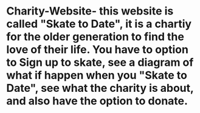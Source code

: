 # Charity-Website- this website is called "Skate to Date", it is a chartiy for the older generation to find the love of their life. You have to option to Sign up to skate, see a diagram of what if happen when you "Skate to Date", see what the charity is about, and also have the option to donate.
